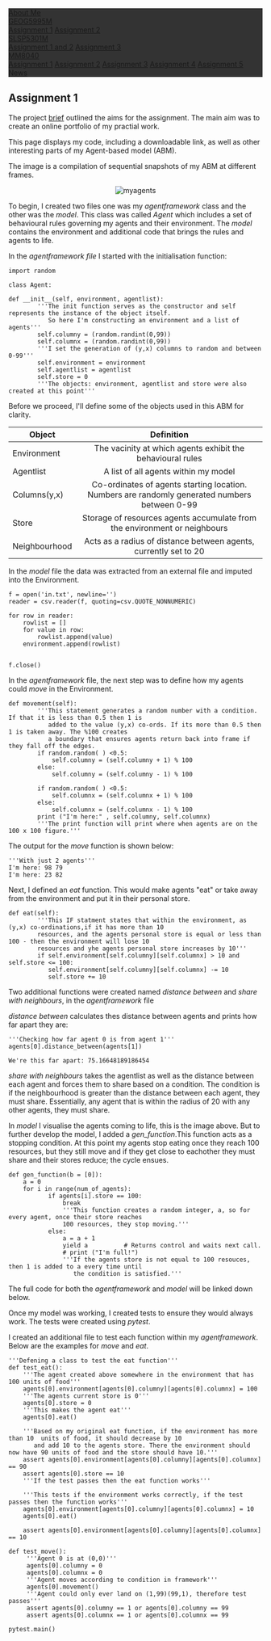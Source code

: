 <html>
<head>
<style>
ul {
    list-style-type: none;
    margin: 0;
    padding: 0;
    overflow: hidden;
    background-color: #333;
}

li {
    float: left;
}

li a, .dropbtn {
    display: inline-block;
    color: white;
    text-align: center;
    padding: 14px 16px;
    text-decoration: none;
}

li a:hover, .dropdown:hover .dropbtn {
    background-color: #FFA500;
}

li.dropdown {
    display: inline-block;
}

.dropdown-content {
    display: none;
    position: absolute;
    background-color: #f9f9f9;
    min-width: 160px;
    box-shadow: 0px 8px 16px 0px rgba(0,0,0,0.2);
    z-index: 1;
}

.dropdown-content a {
    color: black;
    padding: 12px 16px;
    text-decoration: none;
    display: block;
    text-align: left;
}

li a.active {
    background-color: #FFA500 ;
    color: white;
}

.dropdown-content a:hover {background-color: #FFA500}

.dropdown:hover .dropdown-content {
    display: block;
}

</style>
</head>

<body>
<ul>
  <li><a href="index.html">About Me</a></li>
  
  <li class="dropdown">
    <a href="javascript:void(0)" class="dropbtn">GEOG5995M</a>
    <div class="dropdown-content">
      <a class = "active" href="#">Assignment 1</a>
        <a href="GEOG5995MA2.html">Assignment 2</a>
    </div>
  </li>
    <li class="dropdown">
    <a href="javascript:void(0)" class="dropbtn">SLSP5301M </a>
    <div class="dropdown-content">
      <a href="#">Assignment 1 and 2</a>
        <a href="#">Assignment 3</a>
    </div>
  </li>
    </li>
    <li class="dropdown">
    <a href="javascript:void(0)" class="dropbtn">MM8040</a>
    <div class="dropdown-content">
      <a href="#">Assignment 1</a>
        <a href="#">Assignment 2</a>
          <a href="#">Assignment 3</a>
            <a href="#">Assignment 4</a>
              <a href="#">Assignment 5</a>
    </div>
  </li>
  <li><a href="https://datacdt.org/">News</a></li>
</ul>

</body>

</html>

## Assignment 1

The project [brief](http://www.geog.leeds.ac.uk/courses/computing/study/core-python-phd/assessment1/index.html) outlined the aims for the assignment. The main aim was to create an online portfolio of my practial work. 

This page displays my code, including a downloadable link, as well as other interesting parts of my Agent-based model (ABM).

The image is a compilation of sequential snapshots of my ABM at different frames.

<center><img src="Webp.net-gifmaker.gif" alt="myagents"></center>



To begin, I created two files one was my _agentframework_ class and the other was the _model_. This class was called *Agent* which includes a set of behavioural rules governing my agents and their environment. The _model_ contains the environment and additional code that brings the rules and agents to life.

In the _agentframework file_ I started with the initialisation function:

```
import random

class Agent:

def __init__(self, environment, agentlist):
        '''The init function serves as the constructor and self represents the instance of the object itself.
           So here I'm constructing an environment and a list of agents''' 
        self.columny = (random.randint(0,99))
        self.columnx = (random.randint(0,99))
        '''I set the generation of (y,x) columns to random and between 0-99''' 
        self.environment = environment
        self.agentlist = agentlist
        self.store = 0
        '''The objects: environment, agentlist and store were also created at this point'''
```
Before we proceed, I'll define some of the objects used in this ABM for clarity.

| Object        | Definition    | 
| ------------- |:-------------:| 
| Environment   | The vacinity at which agents exhibit the behavioural rules |
| Agentlist     | A list of all agents within my model |
| Columns(y,x)  | Co-ordinates of agents starting location. Numbers are randomly generated numbers between 0-99 |
| Store         | Storage of resources agents accumulate from the environment or neighbours|
| Neighbourhood | Acts as a radius of distance between agents, currently set to 20 |

In the _model_ file the data was extracted from an external file and imputed into the Environment.

```
f = open('in.txt', newline='') 
reader = csv.reader(f, quoting=csv.QUOTE_NONNUMERIC)

for row in reader:	
    rowlist = []
    for value in row:				
        rowlist.append(value)
    environment.append(rowlist)
    
    			
f.close()

```

In the _agentframework_ file, the next step was to define how my agents could _move_ in the Environment.

```
def movement(self):
        '''This statement generates a random number with a condition. If that it is less than 0.5 then 1 is
           added to the value (y,x) co-ords. If its more than 0.5 then 1 is taken away. The %100 creates 
           a boundary that ensures agents return back into frame if they fall off the edges.
        if random.random( ) <0.5:
            self.columny = (self.columny + 1) % 100
        else:
            self.columny = (self.columny - 1) % 100
         
        if random.random( ) <0.5:
            self.columnx = (self.columnx + 1) % 100
        else:
            self.columnx = (self.columnx - 1) % 100
        print ("I'm here:" , self.columny, self.columnx)
        '''The print function will print where when agents are on the 100 x 100 figure.'''

```

The output for the _move_ function is shown below:

```
'''With just 2 agents'''
I'm here: 98 79
I'm here: 23 82
```
Next, I defined an _eat_ function. This would make agents "eat" or take away from the environment and put it in their personal store.

```
def eat(self):
        '''This IF statment states that within the environment, as (y,x) co-ordinations,if it has more than 10 
        resources, and the agents personal store is equal or less than 100 - then the environment will lose 10
        resources and yhe agents personal store increases by 10'''
        if self.environment[self.columny][self.columnx] > 10 and self.store <= 100:
           self.environment[self.columny][self.columnx] -= 10
           self.store += 10

```

Two additional functions were created named _distance between_ and _share with neighbours_, in the _agentframework_ file 

_distance between_ calculates thes distance between agents and prints how far apart they are:

```
'''Checking how far agent 0 is from agent 1'''
agents[0].distance_between(agents[1])

We're this far apart: 75.16648189186454
```

_share with neighbours_ takes the agentlist as well as the distance between each agent and forces them to share based on a condition.
The condition is if the neighbourhood is greater than the distance between each agent, they must share. Essentially, any agent that is within the radius of 20 with any other agents, they must share. 


In _model_ I visualise the agents coming to life, this is the image above. But to further develop the model, I added a *gen_function*.This function acts as a stopping condition. At this point my agents stop eating once they reach 100 resources, but they still move and if they get close to eachother they must share and their stores reduce; the cycle ensues. 

```
def gen_function(b = [0]):
    a = 0
    for i in range(num_of_agents):
           if agents[i].store == 100:
               break
               '''This function creates a random integer, a, so for every agent, once their store reaches 
               100 resources, they stop moving.'''
           else:         
               a = a + 1
               yield a			# Returns control and waits next call.
               # print ("I'm full!")
               '''If the agents store is not equal to 100 resouces, then 1 is added to a every time until
                  the condition is satisfied.'''
```
The full code for both the _agentframework_ and _model_ will be linked down below.

Once my model was working, I created tests to ensure they would always work. The tests were created using *pytest*.

I created an additional file to test each function within my _agentframework_. Below are the examples for *move* and *eat*.

```
'''Defening a class to test the eat function'''    
def test_eat():
    '''The agent created above somewhere in the environment that has 100 units of food'''
    agents[0].environment[agents[0].columny][agents[0].columnx] = 100
    '''The agents current store is 0'''
    agents[0].store = 0
    '''This makes the agent eat'''
    agents[0].eat()
    
    '''Based on my original eat function, if the environment has more than 10  units of food, it should decrease by 10
       and add 10 to the agents store. There the environment should now have 90 units of food and the store should have 10.'''
    assert agents[0].environment[agents[0].columny][agents[0].columnx] == 90
    assert agents[0].store == 10
    '''If the test passes then the eat function works'''
    
    '''This tests if the environment works correctly, if the test passes then the function works'''
    agents[0].environment[agents[0].columny][agents[0].columnx] = 10
    agents[0].eat()

    assert agents[0].environment[agents[0].columny][agents[0].columnx] == 10
    
def test_move():
     '''Agent 0 is at (0,0)'''
     agents[0].columny = 0 
     agents[0].columnx = 0
     '''Agent moves according to condition in framework'''
     agents[0].movement()
     '''Agent could only ever land on (1,99)(99,1), therefore test passes'''
     assert agents[0].columny == 1 or agents[0].columny == 99
     assert agents[0].columnx == 1 or agents[0].columnx == 99
    
pytest.main()    

```

